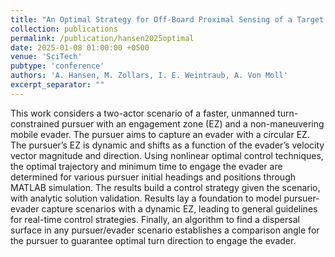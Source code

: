 ```yaml
---
title: "An Optimal Strategy for Off-Board Proximal Sensing of a Target: Part 2"
collection: publications
permalink: /publication/hansen2025optimal
date: 2025-01-08 01:00:00 +0500
venue: 'SciTech'
pubtype: 'conference'
authors: 'A. Hansen, M. Zollars, I. E. Weintraub, A. Von Moll'
excerpt_separator: ""
---
```

This work considers a two-actor scenario of a faster, unmanned turn-constrained pursuer with an engagement zone (EZ) and a non-maneuvering mobile evader. The pursuer aims to capture an evader with a circular EZ. The pursuer’s EZ is dynamic and shifts as a function of the evader’s velocity vector magnitude and direction. Using nonlinear optimal control techniques, the optimal trajectory and minimum time to engage the evader are determined for various pursuer initial headings and positions through MATLAB simulation. The results build a control strategy given the scenario, with analytic solution validation. Results lay a foundation to model pursuer-evader capture scenarios with a dynamic EZ, leading to general guidelines for real-time control strategies. Finally, an algorithm to find a dispersal surface in any pursuer/evader scenario establishes a comparison angle for the pursuer to guarantee optimal turn direction to engage the evader.

